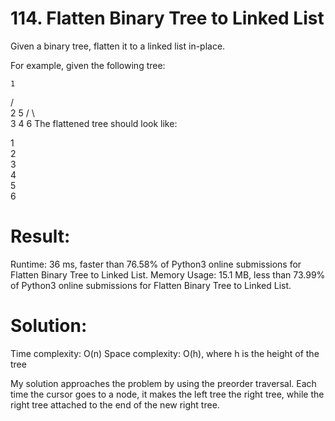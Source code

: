 # 114. Flatten Binary Tree to Linked List

Given a binary tree, flatten it to a linked list in-place.

For example, given the following tree:

    1

/ \
 2 5
/ \ \
3 4 6
The flattened tree should look like:

1
\
 2
\
 3
\
 4
\
 5
\
 6

# Result:

Runtime: 36 ms, faster than 76.58% of Python3 online submissions for Flatten Binary Tree to Linked List.
Memory Usage: 15.1 MB, less than 73.99% of Python3 online submissions for Flatten Binary Tree to Linked List.

# Solution:

Time complexity: O(n)
Space complexity: O(h), where h is the height of the tree

My solution approaches the problem by using the preorder traversal. Each time the cursor goes to a node, it makes the left tree the right tree, while the right tree attached to the end of the new right tree.
